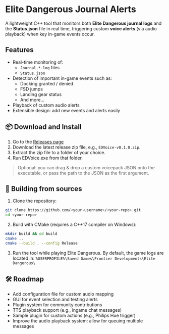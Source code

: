 # Elite Dangerous Journal Alerts

A lightweight C++ tool that monitors both **Elite Dangerous journal logs** and the **Status.json** file in real time, triggering custom **voice alerts** (via audio playback) when key in-game events occur.

## Features
- Real-time monitoring of:
  - `Journal.*.log` files
  - `Status.json`  
- Detection of important in-game events such as:
  - Docking granted / denied
  - FSD jumps
  - Landing gear status
  - And more...
- Playback of custom audio alerts
- Extensible design: add new events and alerts easily

## 📦 Download and Install

1. Go to the [Releases page](https://github.com/lambda-pixel/EDVoice/releases/latest)
2. Download the latest release zip file, e.g., `EDVoice-v0.1.0.zip`.
3. Extract the zip file to a folder of your choice.
4. Run EDVoice.exe from that folder.

> Optional: you can drag & drop a custom voicepack JSON onto the executable, or pass the path to the JSON as the first argument.

## 🚀 Building from sources
1. Clone the repository:
```bash
git clone https://github.com/<your-username>/<your-repo>.git
cd <your-repo>
```

2. Build with CMake (requires a C++17 compiler on Windows):
```bash
mkdir build && cd build
cmake ..
cmake --build . --config Release
```

3. Run the tool while playing Elite Dangerous.
By default, the game logs are located in: `%USERPROFILE%\Saved Games\Frontier Developments\Elite Dangerous\`

## 🛠 Roadmap
- Add configuration file for custom audio mapping
- GUI for event selection and testing alerts
- Plugin system for community contributions
- TTS playback support (e.g., ingame chat messages)
- Sample plugin for custom actions (e.g., Philips Hue trigger)
- Improve the audio playback system: allow for queuing multiple messages
